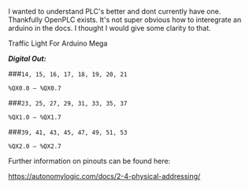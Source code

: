 I wanted to understand PLC's better and dont currently have one.  Thankfully OpenPLC exists.  It's not super obvious how to interegrate an arduino in the docs.  I thought I would give some clarity to that.   


Traffic Light For Arduino Mega


**_Digital Out:_** 

###`14, 15, 16, 17, 18, 19, 20, 21`

`%QX0.0 – %QX0.7`

###`23, 25, 27, 29, 31, 33, 35, 37`

`%QX1.0 – %QX1.7`

###`39, 41, 43, 45, 47, 49, 51, 53`

`%QX2.0 – %QX2.7`



Further information on pinouts can be found here:

https://autonomylogic.com/docs/2-4-physical-addressing/
